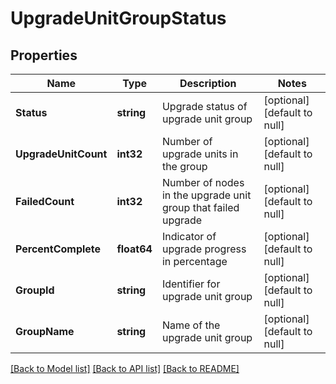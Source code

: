 # UpgradeUnitGroupStatus

## Properties
Name | Type | Description | Notes
------------ | ------------- | ------------- | -------------
**Status** | **string** | Upgrade status of upgrade unit group | [optional] [default to null]
**UpgradeUnitCount** | **int32** | Number of upgrade units in the group | [optional] [default to null]
**FailedCount** | **int32** | Number of nodes in the upgrade unit group that failed upgrade | [optional] [default to null]
**PercentComplete** | **float64** | Indicator of upgrade progress in percentage | [optional] [default to null]
**GroupId** | **string** | Identifier for upgrade unit group | [optional] [default to null]
**GroupName** | **string** | Name of the upgrade unit group | [optional] [default to null]

[[Back to Model list]](../README.md#documentation-for-models) [[Back to API list]](../README.md#documentation-for-api-endpoints) [[Back to README]](../README.md)

